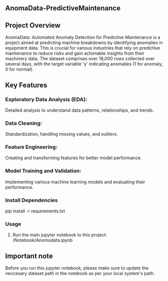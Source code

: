 ## AnomaData-PredictiveMaintenance
## Project Overview
AnomaData: Automated Anomaly Detection for Predictive Maintenance is a project aimed at predicting machine breakdowns by identifying anomalies in equipment data. This is crucial for various industries that rely on predictive maintenance to reduce risks and gain actionable insights from their machinery data. The dataset comprises over 18,000 rows collected over several days, with the target variable 'y' indicating anomalies (1 for anomaly, 0 for normal).

## Key Features
### Exploratory Data Analysis (EDA): 
  Detailed analysis to understand data patterns, relationships, and trends.

### Data Cleaning: 
  Standardization, handling missing values, and outliers.

### Feature Engineering: 
  Creating and transforming features for better model performance.

### Model Training and Validation: 
  Implementing various machine learning models and evaluating their performance.

### Install Dependencies
  pip install -r requirements.txt

### Usage
1. Run the main jupyter notebook to this project:
       /Notebook/Anomodata.ipynb
   
## Important note
Before you run this jupyter notebook, please make sure to update the neccesary dataset path in the notebook as per your local system's path.
   
